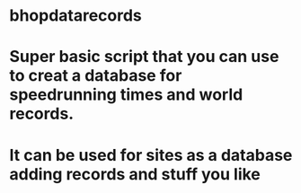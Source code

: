 # bhopdatarecords
# Super basic script that you can use to creat a database for speedrunning times and world records.

# It can be used for sites as a database adding records and stuff you like
  

